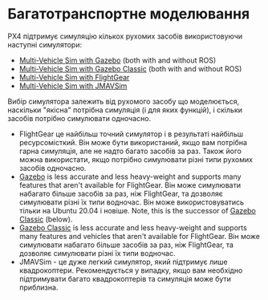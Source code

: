 # Багатотранспортне моделювання

PX4 підтримує симуляцію кількох рухомих засобів використовуючи наступні симулятори:

- [Multi-Vehicle Sim with Gazebo](../sim_gazebo_gz/multi_vehicle_simulation.md) (both with and without ROS)
- [Multi-Vehicle Sim with Gazebo Classic](../sim_gazebo_classic/multi_vehicle_simulation.md) (both with and without ROS)
- [Multi-Vehicle Sim with FlightGear](../sim_flightgear/multi_vehicle.md)
- [Multi-Vehicle Sim with JMAVSim](../sim_jmavsim/multi_vehicle.md)

Вибір симулятора залежить від рухомого засобу що моделюється, наскільки "якісна" потрібна симуляція (і для яких функцій), і скільки засобів потрібно симулювати одночасно.

- FlightGear це найбільш точний симулятор і в результаті найбільш ресурсомісткий.
  Він може бути використаний, якщо вам потрібна гарна симуляція, але не надто багато засобів за раз.
  Також його можна використати, якщо потрібно симулювати різні типи рухомих засобів одночасно.
- [Gazebo](../sim_gazebo_gz/index.md) is less accurate and less heavy-weight and supports many features that aren't available for FlightGear.
  Він може симулювати набагато більше засобів за раз, ніж FlightGear, та дозволяє симулювати різні їх типи водночас.
  Він може використовуватись тільки на Ubuntu 20.04 і новіше.
  Note, this is the successor of [Gazebo Classic](../sim_gazebo_classic/index.md) (below).
- [Gazebo Classic](../sim_gazebo_classic/index.md) is less accurate and less heavy-weight and supports many features and vehicles that aren't available for FlightGear.
  Він може симулювати набагато більше засобів за раз, ніж FlightGear, та дозволяє симулювати різні їх типи водночас.
- JMAVSim - це дуже легкий симулятор, який підтримує лише квадрокоптери.
  Рекомендується у випадку, якщо вам необхідно підтримувати багато квадрокоптерів та симуляція може бути приблизна.
